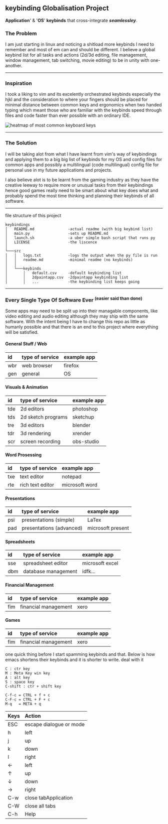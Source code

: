 ## keybinding Globalisation Project

**Application**' & '**OS**' **keybinds** that cross-integrate **_seamlessley_**.

### The Problem

I am just starting in linux and noticing a shitload more keybinds I need to remember
and most of em can and should be different.
I believe a global keybind list for all tasks and actions (2d/3d editing, file management, window management, tab switching, movie editing) to be in unity with one-another.

---

### Inspiration

I took a liking to vim and its excelently orchestrated keybinds especially the hjkl and the consideration to where your fingers should be placed for minimal distance between common keys and ergonomics when two handed typing which meant those who are familiar with the keybinds speed through files and code faster than ever possible with an ordinary IDE.

![heatmap of most common keyboard keys](https://cdn.arstechnica.net/wp-content/uploads/2014/03/dvorak3.jpg)

---

### The Solution

I will be taking alot from what I have learnt from vim's way of keybindings and applying them to a big big list of keybinds for my OS and config files for common apps and possibly a multilingual (code multilingual) config file for personal use in my future applications and projects.

I also believe alot is to be learnt from the gaming industry as they have the creative leeway to require more or unusual tasks from their keybindings hence good games really need to be smart about what key does what and probably spend the most time thinking and planning their keybinds of all software.

---

file structure of this project

```
keybindings
│   README.md               -actual readme (with big keybind list)
│   main.py                 -sets up README.md
│   launch.sh               -a uber simple bash script that runs py
│   LICENSE                 -the liscence
│
└───src
│   │   logs.txt            -logs the output when the py file is run
│   │   readme.md           -minimal readme (no keybinds)
│   │
│   └───keybinds
│       │   default.csv     -default keybinding list
│       │   2dpaintapp.csv  -2dpaintapp keybinding list
│       │   ...             -the keybinding list keeps going
```

---

### Every Single Type Of Software Ever <sup>(easier said than done)</sup>

Some apps may need to be split up into their managable components, like video editing and audio editing although they may ship with the same software. With the intent being I have to change this repo as little as humanly possible and that there is an end to this project where everything will be satisfied.

#### **General Stuff / Web**

| id  | type of service | example app |
| :-- | :-------------- | :---------- |
| wbr | web browser     | firefox     |
| gen | general         | OS          |

#### **Visuals & Animation**

| id  | type of service    | example app |
| :-- | :----------------- | :---------- |
| tde | 2d editors         | photoshop   |
| tds | 2d sketch programs | sketchup    |
| tre | 3d editors         | blender     |
| tdr | 3d rendering       | xrender     |
| scr | screen recording   | obs-studio  |

#### **Word Prosessing**

| id  | type of service  | example app    |
| :-- | :--------------- | :------------- |
| txe | text editor      | notepad        |
| rte | rich text editor | microsoft word |

#### **Presentations**

| id  | type of service          | example app       |
| :-- | :----------------------- | :---------------- |
| psi | presentations (simple)   | LaTex             |
| pad | presentations (advanced) | microsoft present |

#### **Spreadsheets**

| id  | type of service     | example app     |
| :-- | :------------------ | :-------------- |
| sse | spreadsheet editor  | microsoft excel |
| dbm | database management | idfk...         |

#### **Financial Management**

| id  | type of service      | example app |
| :-- | :------------------- | :---------- |
| fim | financial management | xero        |

#### **Games**

| id  | type of service      | example app |
| :-- | :------------------- | :---------- |
| fim | financial management | xero        |

one quick thing before I start spamming keybinds and that. Below is how emacs shortens their keybinds and it is shorter to write. deal with it

```
C : ctr key
M : Meta Key win key
A : alt key
S : space key
C-shift : ctr + shift key

C-f-c = CTRL + f + c
C-F-c = CTRL + F + c
M-q   = META + q
```

|Keys| Action|
|:-|:-|
|ESC|escape dialogue or mode|
|h|left|
|j|up|
|k|down|
|l|right|
|&larr;|left|
|&uarr;|up|
|&darr;|down|
|&rarr;|right|
|C-w|close tabApplication|
|C-W|close all tabs|
|C-h|Help|

<div id="big-list-of-keybindings"></div>
